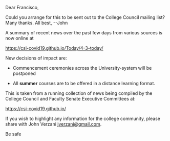 Dear Francisco,

Could you arrange for this to be sent out to the College Council mailing list? Many thanks. All best, --John


A summary of recent news over the past few days from various sources is now online at

https://csi-covid19.github.io/Today/4-3-today/


New decisions of impact are:

* Commencement ceremonies across the University-system will be postponed

* All **summer** courses are to be offered in a distance learning format.




This is taken from a running collection of news being compiled by the College Council and Faculty Senate Executive Committees at:

https://csi-covid19.github.io/

If you wish to highlight any information for the college community, please share with John Verzani <jverzani@gmail.com>.

Be safe
